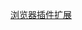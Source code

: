 [浏览器插件扩展](https://github.com/suixin0230/Project-Software/blob/main/%E6%B5%8F%E8%A7%88%E5%99%A8%E6%89%A9%E5%B1%95%20%E8%84%9A%E6%9C%AC)

